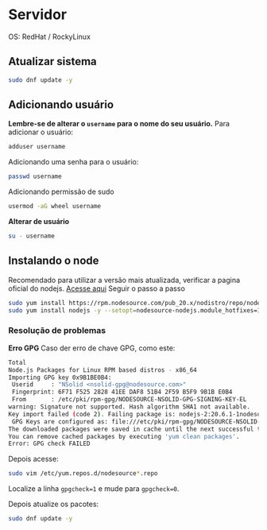 # Servidor
OS: RedHat / RockyLinux


## Atualizar sistema
```bash
sudo dnf update -y
```

## Adicionando usuário
__Lembre-se de alterar o `username` para o nome do seu usuário.__
Para adicionar o usuário:
```bash
adduser username
```
Adicionando uma senha para o usuário:
```bash
passwd username
```
Adicionando permissão de sudo
```bash
usermod -aG wheel username
```

**Alterar de usuário**
```bash
su - username 
```


## Instalando o node
Recomendado para utilizar a versão mais atualizada, verificar a pagina oficial do nodejs. [Acesse aqui](https://nodejs.org/en/download/package-manager)
Seguir o passo a passo
```bash
sudo yum install https://rpm.nodesource.com/pub_20.x/nodistro/repo/nodesource-release-nodistro-1.noarch.rpm -y
sudo yum install nodejs -y --setopt=nodesource-nodejs.module_hotfixes=1
```



### Resolução de problemas

**Erro GPG**
Caso der erro de chave GPG, como este:
```bash
Total                                                                                                                               32 MB/s |  36 MB     00:01
Node.js Packages for Linux RPM based distros - x86_64                                                                              1.6 MB/s | 1.7 kB     00:00
Importing GPG key 0x9B1BE0B4:
 Userid     : "NSolid <nsolid-gpg@nodesource.com>"
 Fingerprint: 6F71 F525 2828 41EE DAF8 51B4 2F59 B5F9 9B1B E0B4
 From       : /etc/pki/rpm-gpg/NODESOURCE-NSOLID-GPG-SIGNING-KEY-EL
warning: Signature not supported. Hash algorithm SHA1 not available.
Key import failed (code 2). Failing package is: nodejs-2:20.6.1-1nodesource.x86_64
 GPG Keys are configured as: file:///etc/pki/rpm-gpg/NODESOURCE-NSOLID-GPG-SIGNING-KEY-EL
The downloaded packages were saved in cache until the next successful transaction.
You can remove cached packages by executing 'yum clean packages'.
Error: GPG check FAILED
```

Depois acesse:
```bash
sudo vim /etc/yum.repos.d/nodesource*.repo
```
Localize a linha `gpgcheck=1` e mude para `gpgcheck=0`.

Depois atualize os pacotes:
```bash
sudo dnf update -y
```


